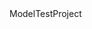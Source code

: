 <!DOCTYPE html>
<html lang="en-us">
  <head>
    <meta charset="utf-8">
    <meta http-equiv="Content-Type" content="text/html; charset=utf-8">
    <title>Unity WebGL Player | ModelTestProject</title>
    <link rel="shortcut icon" href="TemplateData/favicon.ico">
    <link rel="stylesheet" href="TemplateData/style.css">
    <script src="TemplateData/UnityProgress.js"></script>
    <script src="Build/UnityLoader.js"></script>
    <script>
      var gameInstance = UnityLoader.instantiate("gameContainer", "Build/CharacterRun.json", {onProgress: UnityProgress});
    </script>
  </head>
  <body>
    <div class="webgl-content">
      <div id="gameContainer" style="width: 960px; height: 600px"></div>
      <div class="footer">
        <div class="webgl-logo"></div>
        <div class="fullscreen" onclick="gameInstance.SetFullscreen(1)"></div>
        <div class="title">ModelTestProject</div>
      </div>
    </div>
  </body>
</html>
